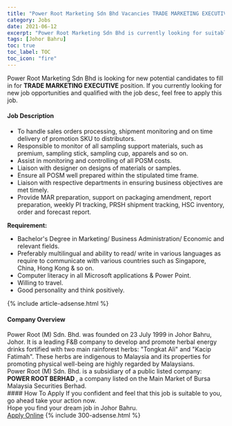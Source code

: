 ```yaml
---
title: "Power Root Marketing Sdn Bhd Vacancies TRADE MARKETING EXECUTIVE" 
category: Jobs 
date: 2021-06-12 
excerpt: "Power Root Marketing Sdn Bhd is currently looking for suitable person to fill in the TRADE MARKETING EXECUTIVE which based in Johor Bahru" 
tags: [Johor Bahru] 
toc: true 
toc_label: TOC 
toc_icon: "fire" 
--- 
```


<p>Power Root Marketing Sdn Bhd is looking for new potential candidates to fill in for <b>TRADE MARKETING EXECUTIVE</b> position. If you currently looking for new job opportunities and qualified with the job desc, feel free to apply this job.
</p><div><div><h4>Job Description</h4></div><div><div><span><div><ul><li>To handle sales orders processing, shipment monitoring and on time delivery of promotion SKU to distributors.</li><li>Responsible to monitor of all sampling support materials, such as premium, sampling stick, sampling cup, apparels and so on.</li><li>Assist in monitoring and controlling of all POSM costs.</li><li>Liaison with designer on designs of materials or samples.</li><li>Ensure all POSM well prepared within the stipulated time frame.</li><li>Liaison with respective departments in ensuring business objectives are met timely.</li><li>Provide MAR preparation, support on packaging amendment, report preparation, weekly PI tracking, PRSH shipment tracking, HSC inventory, order and forecast report.&#160;</li></ul><p><strong>Requirement:</strong></p><ul><li>Bachelor's Degree in Marketing/ Business Administration/ Economic and relevant fields.</li><li>Preferably multilingual and ability to read/ write in various languages as require to communicate with various countries such as Singapore, China, Hong Kong &amp; so on.</li><li>Computer literacy in all Microsoft applications &amp; Power Point.</li><li>Willing to travel.</li><li>Good personality and think positively.</li></ul></div></span></div></div></div> 
{% include article-adsense.html %} 
<div><div><h4>Company Overview</h4></div><div><div><span><div><div>Power Root (M) Sdn. Bhd. was founded on 23 July 1999 in Johor Bahru, Johor. It is a leading F&amp;B company to develop and promote herbal energy drinks fortified with two main rainforest herbs: "Tongkat Ali" and "Kacip Fatimah". These herbs are indigenous to Malaysia and its properties for promoting physical well-being are highly regarded by Malaysians.</div>
<div>Power Root (M) Sdn. Bhd.&#160;is a subsidiary of a public listed company: <strong>POWER ROOT BERHAD </strong>, a company listed on the Main Market of Bursa Malaysia Securities Berhad.</div></div></span></div></div></div> 
#### How To Apply 
If you confident and feel that this job is suitable to you, go ahead take your action now. <br/> 
Hope you find your dream job in Johor Bahru. <br/> 
<a href="https://www.jobstreet.com.my/en/job/trade-marketing-executive-4586529?jobId=jobstreet-my-job-4586529&" class="btn btn--info" target="_blank" rel="nofollow noopenner">Apply Online</a> 
{% include 300-adsense.html %} 